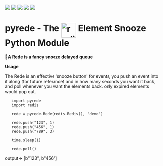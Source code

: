 ![](https://img.shields.io/github/release/fanjindong/pyrede.svg)
![](https://img.shields.io/github/issues/fanjindong/pyrede.svg)
![](https://img.shields.io/pypi/pyversions/pyrede.svg)
![](https://img.shields.io/travis/com/fanjindong/pyrede/master.svg)
![](https://img.shields.io/github/last-commit/fanjindong/pyrede.svg)

<h1>  pyrede - The <img src="https://upload.wikimedia.org/wikipedia/en/6/6b/Redis_Logo.svg" alt="redis" height="47" align="top"/> Element Snooze Python Module</h1>

:rocket:**A Rede is a fancy snooze delayed queue**


**Usage**

The Rede is an effective 'snooze button' for events,
you push an event into it along (for future referance) and in how many seconds you want it back,
and poll whenever you want the elements back. only expired elements would pop out.


```
   import pyrede
   import redis

   rede = pyrede.Rede(redis.Redis(), "demo")

   rede.push("123", 1)
   rede.push("456", 1)
   rede.push("789", 3)

   time.sleep(1)

   rede.poll()
```
output-> [b"123", b"456"]